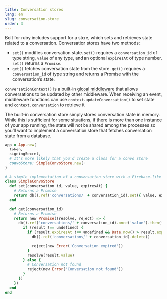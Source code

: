```yaml
---
title: Conversation stores
lang: en
slug: conversation-store
order: 3
---
```

<div class="primary-wrapper" markdown="1">
  <div class="section-description" markdown="1">
Bolt for ruby includes support for a store, which sets and retrieves state
related to a conversation. Conversation stores have two methods:

- `set()` modifies conversation state. `set()` requires a `conversation_id` of
  type string, `value` of any type, and an optional `expiresAt` of type number.
  `set()` returns a `Promise`.
- `get()` fetches conversation state from the store. `get()` requires a
  `conversation_id` of type string and returns a Promise with the conversation’s
  state.

`conversationContext()` is a built-in [global middleware](#global-middleware)
that allows conversations to be updated by other middleware. When receiving an
event, middleware functions can use `context.updateConversation()` to set state
and `context.conversation` to retrieve it.

The built-in conversation store simply stores conversation state in memory.
While this is sufficient for some situations, if there is more than one instance
of your app running, the state will not be shared among the processes so you’ll
want to implement a conversation store that fetches conversation state from a
database.
</div>

```ruby
app = App.new(
  token,
  signingSecret,
  # It's more likely that you'd create a class for a convo store
  convoStore: SimpleConvoStore.new()
)

# A simple implementation of a conversation store with a Firebase-like database
class SimpleConvoStore
  def set(conversation_id, value, expiresAt) {
    # Returns a Promise
    return db().ref('conversations/' + conversation_id).set({ value, expiresAt })
  end

  def get(conversation_id)
    # Returns a Promise
    return new Promise((resolve, reject) => {
      db().ref('conversations/' + conversation_id).once('value').then((result) => {
        if (result !== undefined) {
          if (result.expiresAt !== undefined && Date.now() > result.expiresAt) {
            db().ref('conversations/' + conversation_id).delete()

            reject(new Error('Conversation expired'))
          }
          resolve(result.value)
        } else {
          # Conversation not found
          reject(new Error('Conversation not found'))
        }
      })
    })
  end
end
```
